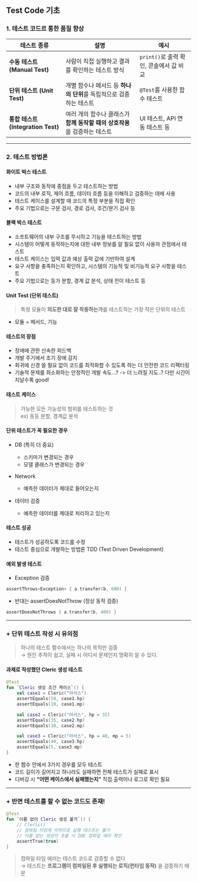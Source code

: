 ## Test Code 기초

### 1. 테스트 코드르 통한 품질 향상

| **테스트 종류**                    | **설명**                                      | **예시**                      |
|-------------------------------|---------------------------------------------|-----------------------------|
| **수동 테스트 (Manual Test)**      | 사람이 직접 실행하고 결과를 확인하는 테스트 방식                 | `print()`로 출력 확인, 콘솔에서 값 비교 |
| **단위 테스트 (Unit Test)**        | 개별 함수나 메서드 등 **하나의 단위**를 독립적으로 검증하는 테스트     | `@Test`를 사용한 함수 테스트         |
| **통합 테스트 (Integration Test)** | 여러 개의 함수나 클래스가 **함께 동작할 때의 상호작용**을 검증하는 테스트 | UI 테스트, API 연동 테스트 등        |

---

### 2. 테스트 방법론

#### 화이트 박스 테스트

- 내부 구조와 동작에 중점을 두고 테스트하는 방법
- 코드의 내부 로직, 제어 흐름, 데이터 흐름 등을 이해하고 검증하는 데에 사용
- 테스트 케이스를 설계할 때 코드의 특정 부분을 직접 확인
- 주요 기법으로는 구문 검사, 경로 검사, 조건/분기 검사 등

#### 블랙 박스 테스트

- 소프트웨어의 내부 구조를 무시하고 기능을 테스트하는 방법
- 시스템이 어떻게 동작하는지에 대한 내부 정보를 알 필요 없이 사용자 관점에서 테스트
- 테스트 케이스는 입력 값과 예상 출력 값에 기반하여 설계
- 요구 사항을 충족하는지 확인하고, 시스템의 기능적 및 비기능적 요구 사항을 테스트
- 주요 기법으로는 등가 분할, 경계 값 분석, 상태 전이 테스트 등

#### Unit Test (단위 테스트)

> 특정 모듈이 **의도한 대로 잘 작동하는가**를 테스트하는 가장 작은 단위의 테스트 </br>

- 모듈 = 메서드, 기능

#### 테스트의 장점

- 장애에 관한 신속한 피드백
- 개발 주기에서 조기 장애 감지
- 회귀에 신경 쓸 필요 없이 코드를 최적화할 수 있도록 하는 더 안전한 코드 리팩터링
- 기술적 문제를 최소화하는 안정적인 개발 속도...? -> 더 느려질 지도..? 다만 시간이 지날수록 good!

#### 테스트 케이스

> 가능한 모든 가능성의 범위를 테스트하는 것 </br>
> ex) 동등 분할, 경계값 분석

#### 단위 테스트가 꼭 필요한 경우

- DB (특히 더 중요)
    - 스키마가 변경되는 경우
    - 모델 클래스가 변경되는 경우

- Network
    - 예측한 데이터가 제대로 들어오는지

- 데이터 검증
    - 예측한 데이터를 제대로 처리하고 있는지

#### 테스트 성공

- 테스트가 성공하도록 코드를 수정
- 테스트 중심으로 개발하는 방법론 TDD (Test Driven Development)

#### 예외 발생 테스트

- Exception 검증

```kotlin
assertThrows<Exception> { a.transfer(b, 600) }
```

- 반대는 assertDoesNotThrow (정상 동작 검증)

```kotlin
assertDoesNotThrows { a.transfer(b, 400) }
```

---

### + 단위 테스트 작성 시 유의점

> 하나의 테스트 함수에서는 하나의 목적만 검증 </br>
> → 원인 추적이 쉽고, 실패 시 어디서 문제인지 명확히 알 수 있다.

#### 과제로 작성했던 Cleric 생성 테스트

```kotlin
@Test
fun `Cleric 생성 조건 케이스`() {
    val case1 = Cleric("아서스")
    assertEquals(50, case1.hp)
    assertEquals(10, case1.mp)

    val case2 = Cleric("아서스", hp = 35)
    assertEquals(35, case2.hp)
    assertEquals(10, case2.mp)

    val case3 = Cleric("아서스", hp = 40, mp = 5)
    assertEquals(40, case3.hp)
    assertEquals(5, case3.mp)
}
```

- 한 함수 안에서 3가지 경우를 모두 테스트
- 코드 길이가 길어지고 하나라도 실패하면 전체 테스트가 실패로 표시
- 디버깅 시 **“어떤 케이스에서 실패했는지”** 직접 출력이나 로그로 확인 필요

---

### + 반면 테스트를 할 수 없는 코드도 존재!

```kotlin
@Test
fun `이름 없이 Cleric 생성 불가`() {
    // Cleric()
    // 컴파일 타임에 막히므로 실행 테스트는 불가
    // 이름 없는 생성자 호출 시 IDE 컴파일 에러 확인
    assertTrue(true)
}
```

> 컴파일 타임 에러는 테스트 코드로 검증할 수 없다 </br>
> → 테스트는 **프로그램이 컴파일된 후 실행되는 로직(런타임 동작)** 을 검증하기 때문